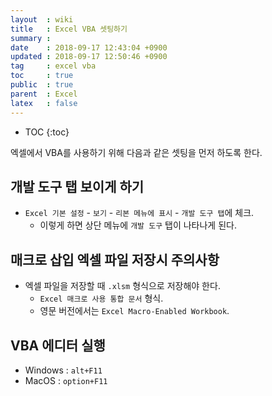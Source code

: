 ```yaml
---
layout  : wiki
title   : Excel VBA 셋팅하기
summary : 
date    : 2018-09-17 12:43:04 +0900
updated : 2018-09-17 12:50:46 +0900
tag     : excel vba
toc     : true
public  : true
parent  : Excel
latex   : false
---
```

* TOC
{:toc}

엑셀에서 VBA를 사용하기 위해 다음과 같은 셋팅을 먼저 하도록 한다.

## 개발 도구 탭 보이게 하기

* `Excel 기본 설정` - `보기` - `리본 메뉴에 표시` - `개발 도구 탭`에 체크.
    * 이렇게 하면 상단 메뉴에 `개발 도구` 탭이 나타나게 된다.

## 매크로 삽입 엑셀 파일 저장시 주의사항

* 엑셀 파일을 저장할 때 `.xlsm` 형식으로 저장해야 한다.
    * `Excel 매크로 사용 통합 문서` 형식.
    * 영문 버전에서는 `Excel Macro-Enabled Workbook`.

## VBA 에디터 실행

* Windows : `alt+F11`
* MacOS : `option+F11`


